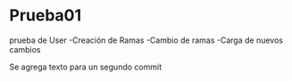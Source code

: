 # Prueba01
prueba de User
-Creación de Ramas
-Cambio de ramas
-Carga de nuevos cambios

Se agrega texto para un 
segundo commit